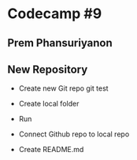 # Codecamp #9
## Prem Phansuriyanon
## New Repository

- Create new Git repo git test

- Create local folder

- Run 

- Connect Github repo to local repo

- Create README.md

